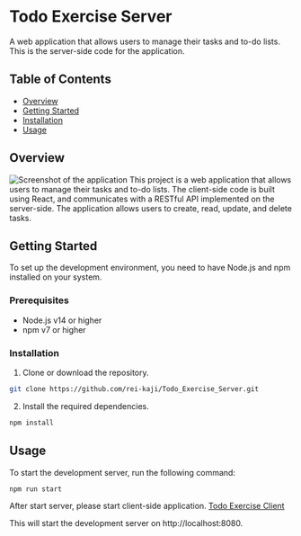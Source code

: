 # Todo Exercise Server

A web application that allows users to manage their tasks and to-do lists. This is the server-side code for the application.

## Table of Contents

- [Overview](#overview)
- [Getting Started](#getting-started)
- [Installation](#installation)
- [Usage](#usage)

## Overview

![Screenshot of the application](/public/images/app_image.png)
This project is a web application that allows users to manage their tasks and to-do lists. The client-side code is built using React, and communicates with a RESTful API implemented on the server-side. The application allows users to create, read, update, and delete tasks.

## Getting Started

To set up the development environment, you need to have Node.js and npm installed on your system.

### Prerequisites

- Node.js v14 or higher
- npm v7 or higher

### Installation

1. Clone or download the repository.

```bash
git clone https://github.com/rei-kaji/Todo_Exercise_Server.git
```

2. Install the required dependencies.

```bash
npm install
```

## Usage

To start the development server, run the following command:

```bash
npm run start
```

After start server, please start client-side application.
[Todo Exercise Client](https://github.com/rei-kaji/Todo_Exercise_Client)

This will start the development server on http://localhost:8080.
